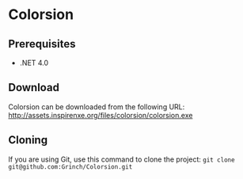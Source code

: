 Colorsion
=============

## Prerequisites
* .NET 4.0

## Download
Colorsion can be downloaded from the following URL: http://assets.inspirenxe.org/files/colorsion/colorsion.exe

## Cloning
If you are using Git, use this command to clone the project: `git clone git@github.com:Grinch/Colorsion.git`
